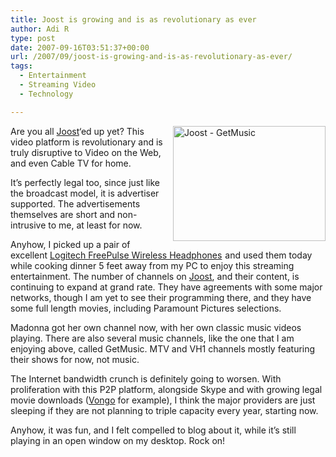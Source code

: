 ```yaml
---
title: Joost is growing and is as revolutionary as ever
author: Adi R
type: post
date: 2007-09-16T03:51:37+00:00
url: /2007/09/joost-is-growing-and-is-as-revolutionary-as-ever/
tags:
  - Entertainment
  - Streaming Video
  - Technology

---
```

<a href="https://i2.wp.com/www.adir1.com//uploads/2007/09/joost-getmusic.jpg" target="_blank"><img style="border-top-width: 0px; border-left-width: 0px; border-bottom-width: 0px; margin: 0px 0px 0px 10px; border-right-width: 0px" height="184" alt="Joost - GetMusic" src="https://i0.wp.com/www.adir1.com//uploads/2007/09/joost-getmusic-thumb.jpg?resize=244%2C184" width="244" align="right" border="0" data-recalc-dims="1" /></a>Are you all <a href="http://www.joost.com" target="_blank">Joost</a>&#8216;ed up yet? This video platform is revolutionary and is truly disruptive to Video on the Web, and even Cable TV for home. 

It&#8217;s perfectly legal too, since just like the broadcast model, it is advertiser supported. The advertisements themselves are short and non-intrusive to me, at least for now. 

Anyhow, I picked up a pair of excellent [Logitech FreePulse Wireless Headphones][1]<img style="margin: 0px; border-top-style: none! important; border-right-style: none! important; border-left-style: none! important; border-bottom-style: none! important" height="1" alt="" src="http://www.assoc-amazon.com/e/ir?t=craftonia-20&l=ur2&o=1" width="1" border="0" /> and used them today while cooking dinner 5 feet away from my PC to enjoy this streaming entertainment. The number of channels on <a href="http://www.joost.com" target="_blank">Joost</a>, and their content, is continuing to expand at grand rate. They have agreements with some major networks, though I am yet to see their programming there, and they have some full length movies, including Paramount Pictures selections.

Madonna got her own channel now, with her own classic music videos playing. There are also several music channels, like the one that I am enjoying above, called GetMusic. MTV and VH1 channels mostly featuring their shows for now, not music.

The Internet bandwidth crunch is definitely going to worsen. With proliferation with this P2P platform, alongside Skype and with growing legal movie downloads (<a href="http://www.vongo.com" target="_blank">Vongo</a> for example), I think the major providers are just sleeping if they are not planning to triple capacity every year, starting now.

Anyhow, it was fun, and I felt compelled to blog about it, while it&#8217;s still playing in an open window on my desktop. Rock on!</p>

 [1]: http://www.amazon.com/gp/redirect.html?ie=UTF8&location=http%3A%2F%2Fwww.amazon.com%2FLogitech-FreePulse-Wireless-Headphones%2Fdp%2FB000J3G2CS%3Fie%3DUTF8%26s%3Delectronics%26qid%3D1189908064%26sr%3D8-2&tag=craftonia-20&linkCode=ur2&camp=1789&creative=9325